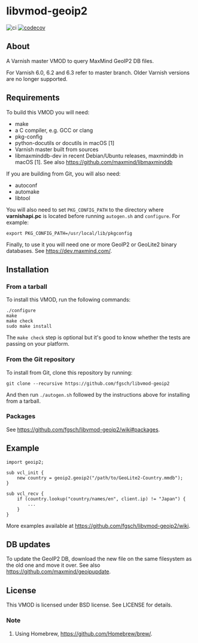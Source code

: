 libvmod-geoip2
==============

![ci](https://github.com/fgsch/libvmod-geoip2/workflows/ci/badge.svg?branch=devel)
[![codecov](https://codecov.io/gh/fgsch/libvmod-geoip2/branch/devel/graph/badge.svg)](https://codecov.io/gh/fgsch/libvmod-geoip2)

## About

A Varnish master VMOD to query MaxMind GeoIP2 DB files.

For Varnish 6.0, 6.2 and 6.3 refer to master branch.  Older Varnish
versions are no longer supported.

## Requirements

To build this VMOD you will need:

* make
* a C compiler, e.g. GCC or clang
* pkg-config
* python-docutils or docutils in macOS [1]
* Varnish master built from sources
* libmaxminddb-dev in recent Debian/Ubuntu releases, maxminddb in
  macOS [1]. See also https://github.com/maxmind/libmaxminddb

If you are building from Git, you will also need:

* autoconf
* automake
* libtool

You will also need to set `PKG_CONFIG_PATH` to the directory where
**varnishapi.pc** is located before running `autogen.sh` and
`configure`.  For example:

```
export PKG_CONFIG_PATH=/usr/local/lib/pkgconfig
```

Finally, to use it you will need one or more GeoIP2 or GeoLite2
binary databases.  See https://dev.maxmind.com/.

## Installation

### From a tarball

To install this VMOD, run the following commands:

```
./configure
make
make check
sudo make install
```

The `make check` step is optional but it's good to know whether the
tests are passing on your platform.

### From the Git repository

To install from Git, clone this repository by running:

```
git clone --recursive https://github.com/fgsch/libvmod-geoip2
```

And then run `./autogen.sh` followed by the instructions above for
installing from a tarball.

### Packages

See https://github.com/fgsch/libvmod-geoip2/wiki#packages.

## Example

```
import geoip2;

sub vcl_init {
	new country = geoip2.geoip2("/path/to/GeoLite2-Country.mmdb");
}

sub vcl_recv {
	if (country.lookup("country/names/en", client.ip) != "Japan") {
		...
	}
}
```

More examples available at https://github.com/fgsch/libvmod-geoip2/wiki.

## DB updates

To update the GeoIP2 DB, download the new file on the same filesystem
as the old one and move it over. See also
https://github.com/maxmind/geoipupdate.

## License

This VMOD is licensed under BSD license. See LICENSE for details.

### Note

1. Using Homebrew, https://github.com/Homebrew/brew/.
